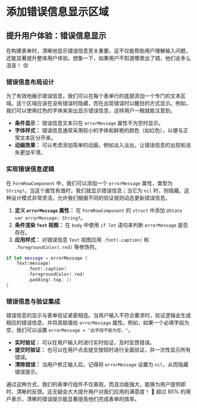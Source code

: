 ﻿# 添加错误信息显示区域

## 提升用户体验：错误信息显示

在构建表单时，清晰地显示错误信息至关重要。这不仅能帮助用户理解输入问题，还能显著提升整体用户体验。想象一下，如果用户不知道哪里出了错，他们会多么沮丧！ 😟

### 错误信息布局设计

为了有效地展示错误信息，我们可以在每个表单行的底部添加一个专门的文本区域。这个区域应该在没有错误时隐藏，而在出现错误时以醒目的方式显示。例如，我们可以使用红色的字体来突出显示错误信息，这样用户一眼就能注意到。

*   **条件显示：** 错误信息文本只在 `errorMessage` 属性不为空时显示。
*   **字体样式：** 错误信息通常采用较小的字体和鲜艳的颜色（如红色），以便与正常文本区分开来。
*   **动画效果：** 可以考虑添加简单的动画，例如淡入淡出，让错误信息的出现和消失更加平滑。

### 实现错误信息逻辑

在 `FormRowComponent` 中，我们可以添加一个 `errorMessage` 属性，类型为 `String?`。当这个属性有值时，我们就显示错误信息；当它为 `nil` 时，则隐藏。这种设计模式非常灵活，允许我们根据不同的验证规则动态更新错误信息。

1.  **定义 `errorMessage` 属性：** 在 `FormRowComponent` 的 `struct` 中添加 `@State var errorMessage: String?`。
2.  **条件渲染 `Text` 视图：** 在 `body` 中使用 `if let` 语句来判断 `errorMessage` 是否存在。
3.  **应用样式：** 对错误信息 `Text` 视图应用 `.font(.caption)` 和 `.foregroundColor(.red)` 等修饰符。

```swift
if let message = errorMessage {
    Text(message)
        .font(.caption)
        .foregroundColor(.red)
        .padding(.top, 2)
}
```

### 错误信息与验证集成

错误信息的显示与表单验证紧密相连。当用户输入不符合要求时，验证逻辑会生成相应的错误信息，并将其赋值给 `errorMessage` 属性。例如，如果一个必填字段为空，我们可以设置 `errorMessage = "此字段不能为空。"`。

*   **实时验证：** 可以在用户输入时进行实时验证，及时反馈错误。
*   **提交时验证：** 也可以在用户点击提交按钮时进行全面验证，并一次性显示所有错误。
*   **清除错误：** 当用户修正输入后，记得将 `errorMessage` 设置为 `nil`，从而隐藏错误提示。

通过这种方式，我们的表单行组件不仅美观，而且功能强大，能够为用户提供即时、清晰的反馈。这无疑会大大提升用户对我们应用的满意度！ 🚀 超过 85% 的用户表示，清晰的错误提示能显著提高他们完成表单的效率。